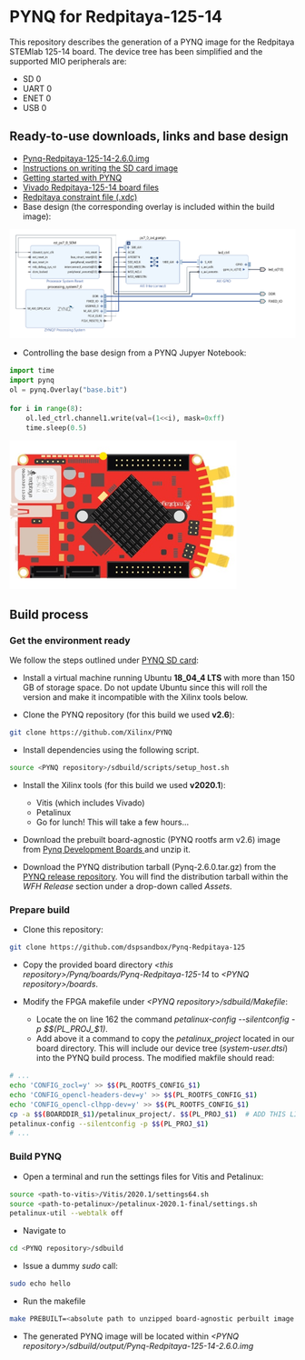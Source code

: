 # PYNQ for Redpitaya-125-14

This repository describes the generation of a PYNQ image for the Redpitaya STEMlab 125-14 board. The device tree has been simplified and the supported MIO peripherals are:
* SD 0
* UART 0
* ENET 0
* USB 0


## Ready-to-use downloads, links and base design

* [Pynq-Redpitaya-125-14-2.6.0.img](https://drive.google.com/file/d/1YY4HYoDWa3E1ZVyxrV7naTFVoDieKrwm/view?usp=sharing)
* [Instructions on writing the SD card image](https://pynq.readthedocs.io/en/v2.6.1/appendix.html#writing-the-sd-card-image)
* [Getting started with PYNQ](https://pynq.readthedocs.io/en/v2.0/getting_started.html)
* [Vivado Redpitaya-125-14 board files](https://github.com/dspsandbox/Pynq-Redpitaya-125/tree/master/Vivado/board_files)
* [Redpitaya constraint file (.xdc)](https://github.com/RedPitaya/RedPitaya/blob/master/fpga/sdc/red_pitaya.xdc)
* Base design (the corresponding overlay is included within the build image):
<img src="/Doc/base_bd.png"/>

* Controlling the base design from a PYNQ Jupyer Notebook:

```python
import time
import pynq
ol = pynq.Overlay("base.bit")

for i in range(8):
    ol.led_ctrl.channel1.write(val=(1<<i), mask=0xff)
    time.sleep(0.5)
```
<img src="/Doc/running_led.gif" width="400"/>


## Build process 
### Get the environment ready
We follow the steps outlined under [PYNQ SD card](https://pynq.readthedocs.io/en/v2.6.1/pynq_sd_card.html):

* Install a virtual machine running Ubuntu **18_04_4 LTS** with more than 150 GB of storage space. Do not update Ubuntu since this will roll the version and make it incompatible with the Xilinx tools below. 

* Clone the PYNQ repository (for this build we used **v2.6**):
```bash
git clone https://github.com/Xilinx/PYNQ
```
* Install dependencies using the following script.
```bash
source <PYNQ repository>/sdbuild/scripts/setup_host.sh
```
* Install the Xilinx tools (for this build we used **v2020.1**): 
   * Vitis (which includes Vivado) 
   * Petalinux
   * Go for lunch! This will take a few hours...

* Download the prebuilt board-agnostic (PYNQ rootfs arm v2.6) image from [Pynq Development Boards ](http://www.pynq.io/board.html/) and unzip it.
* Download the PYNQ distribution tarball (Pynq-2.6.0.tar.gz) from the [PYNQ release repository](https://github.com/Xilinx/PYNQ/releases). You will find the distribution tarball within the *WFH Release* section under a drop-down called *Assets*.

### Prepare build
* Clone this repository:
```bash
git clone https://github.com/dspsandbox/Pynq-Redpitaya-125
```
* Copy the provided board directory *\<this repository\>/Pynq/boards/Pynq-Redpitaya-125-14* to *\<PYNQ repository\>/boards*. 

* Modify the FPGA makefile under *\<PYNQ repository\>/sdbuild/Makefile*:
   * Locate the on line 162 the command *petalinux-config --silentconfig -p $$(PL_PROJ_$1)*.
   * Add above it a command to copy the *petalinux_project* located in our board directory. This will include our device tree (*system-user.dtsi*) into the PYNQ build process. The modified makfile should read:
```bash
# ...
echo 'CONFIG_zocl=y' >> $$(PL_ROOTFS_CONFIG_$1)
echo 'CONFIG_opencl-headers-dev=y' >> $$(PL_ROOTFS_CONFIG_$1)
echo 'CONFIG_opencl-clhpp-dev=y' >> $$(PL_ROOTFS_CONFIG_$1)
cp -a $$(BOARDDIR_$1)/petalinux_project/. $$(PL_PROJ_$1)  # ADD THIS LINE !!!
petalinux-config --silentconfig -p $$(PL_PROJ_$1) 
# ...
```

### Build PYNQ 
* Open a terminal and run the settings files for Vitis and Petalinux:
```bash
source <path-to-vitis>/Vitis/2020.1/settings64.sh
source <path-to-petalinux>/petalinux-2020.1-final/settings.sh
petalinux-util --webtalk off
```

* Navigate to 
```bash
cd <PYNQ repository>/sdbuild
```
* Issue a dummy *sudo* call:  
```bash
sudo echo hello
```
* Run the makefile
```bash
make PREBUILT=<absolute path to unzipped board-agnostic perbuilt image (.img)> PYNQ_DIST=<absolute path to PYNQ tarball (.tar.gz)> BOARDS=Pynq-Redpitaya-125-14
```
* The generated PYNQ image will be located within *\<PYNQ repository\>/sdbuild/output/Pynq-Redpitaya-125-14-2.6.0.img*




